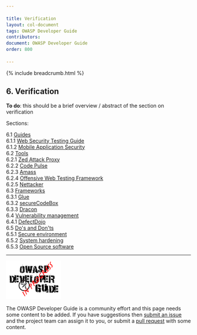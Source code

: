 ```yaml
---

title: Verification
layout: col-document
tags: OWASP Developer Guide
contributors:
document: OWASP Developer Guide
order: 800

---
```


{% include breadcrumb.html %}

## 6. Verification

**To do**: this should be a brief overview / abstract of the section on verification

Sections:

6.1 [Guides](01-guides/toc.md)  
6.1.1 [Web Security Testing Guide](01-guides/01-wstg.md)  
6.1.2 [Mobile Application Security](01-guides/02-mas.md)  
6.2 [Tools](02-tools/toc.md)  
6.2.1 [Zed Attack Proxy](02-tools/01-zap.md)  
6.2.2 [Code Pulse](02-tools/02-code-pulse.md)  
6.2.3 [Amass](02-tools/03-amass.md)  
6.2.4 [Offensive Web Testing Framework](02-tools/04-owtf.md)  
6.2.5 [Nettacker](02-tools/05-nettacker.md)  
6.3 [Frameworks](03-frameworks/toc.md)  
6.3.1 [Glue](03-frameworks/01-glue.md)  
6.3.2 [secureCodeBox](03-frameworks/02-secure-codebox.md)  
6.3.3 [Dracon](03-frameworks/03-dracon.md)  
6.4 [Vulnerability management](04-vulnerability-management/toc.md)  
6.4.1 [DefectDojo](04-vulnerability-management/01-defectdojo.md)  
6.5 [Do's and Don'ts](05-dos-donts/toc.md)  
6.5.1 [Secure environment](05-dos-donts/01-secure-environment.md)  
6.5.2 [System hardening](05-dos-donts/02-system-hardening.md)  
6.5.3 [Open Source software](05-dos-donts/03-open-source-software.md)  

----

![Developer Guide](../assets/images/dg_wip.png "OWASP Developer Guide")

The OWASP Developer Guide is a community effort and this page needs some content to be added.
If you have suggestions then [submit an issue][issue0800] and the project team can assign it to you,
or submit a [pull request][pr] with some content.

[issue0800]: https://github.com/OWASP/www-project-developer-guide/issues/new?labels=enhancement&template=request.md&title=Update:%2008-verification/00-toc
[pr]: https://github.com/OWASP/www-project-developer-guide/pulls
